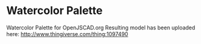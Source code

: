 # Watercolor Palette
Watercolor Palette for OpenJSCAD.org
Resulting model has been uploaded here:
http://www.thingiverse.com/thing:1097490
